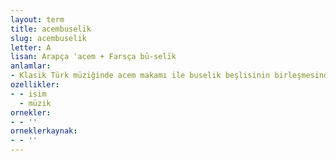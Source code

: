 ```yaml
---
layout: term
title: acembuselik
slug: acembuselik
letter: A
lisan: Arapça ʿacem + Farsça bū-selīk
anlamlar:
- Klasik Türk müziğinde acem makamı ile buselik beşlisinin birleşmesinden oluşan birleşik bir makam
ozellikler:
- - isim
  - müzik
ornekler:
- - ''
orneklerkaynak:
- - ''
---
```


